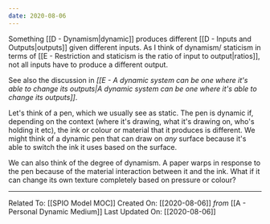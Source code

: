 ```yaml
---
date: 2020-08-06
---
```


Something [[D - Dynamism|dynamic]] produces different [[D - Inputs and Outputs|outputs]] given different inputs. As I think of dynamism/ staticism in terms of [[E - Restriction and staticism is the ratio of input to output|ratios]], not all inputs have to produce a different output. 

See also the discussion in *[[E - A dynamic system can be one where it's able to change its outputs|A dynamic system can be one where it's able to change its outputs]]*.

Let's think of a pen, which we usually see as static. The pen is dynamic if, depending on the context (where it's drawing, what it's drawing on, who's holding it etc), the ink or colour or material that it produces is different. We might think of a dynamic pen that can draw on *any* surface because it's able to switch the ink it uses based on the surface.

We can also think of the degree of dynamism. A paper warps in response to the pen because of the material interaction between it and the ink. What if it can change its own texture completely based on pressure or colour?

---

Related To: [[SPIO Model MOC]]
Created On: [[2020-08-06]] *from* [[A - Personal Dynamic Medium]]
Last Updated On: [[2020-08-06]]